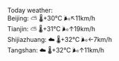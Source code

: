 Today weather:  
Beijing: ⛅️  🌡️+30°C 🌬️↖11km/h  
Tianjin: ⛅️  🌡️+31°C 🌬️↑19km/h  
Shijiazhuang: ☁️   🌡️+32°C 🌬️←7km/h  
Tangshan: ☁️   🌡️+32°C 🌬️↑11km/h  
